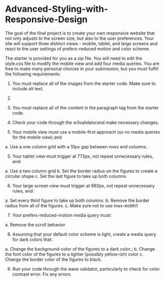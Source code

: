# Advanced-Styling-with-Responsive-Design

The goal of the final project is to create your own  responsive website that not only adjusts to the screen size, but also to the user preferences. Your site will support  three distinct views - mobile, tablet, and large screens and react to the user settings of prefers-reduced motion and color scheme. 

The starter  is provided for you 
as a zip file.  You will need to edit the style.css file to modify the mobile view and add four media queries. You are free to make many personal choices in your submission, but you must fulfill the following requirements:

1. You must replace all of the images from the starter code. Make sure to include alt text.
2. 
3. You must replace all of the content in the paragraph tag from the starter code. 

4. Check your code through the w3validatorand make necessary changes.

5. Your mobile view must use a mobile-first approach (so no media queries for the mobile view) and

  a. Use a one column grid with a 10px gap between rows and columns.

5. Your tablet  view must trigger at 772px, not repeat unnecessary rules,  and:

  a. Use  a  two column grid
  b. Set the border radius on the figures to create a circular shape
  c. Set the last figure  to take up both columns

6. Your large screen  view must trigger at 992px, not repeat unnecessary rules,  and:

  a. Set  every third figure  to take up both columns.
  b. Remove the border radius from all of the figures.
  c. Make sure not to use max-width!!

7. Your prefers-reduced-motion media query must:

  a. Remove the scroll behavior

8. Assuming that your default color scheme is light, create a media query for dark colors that: 

  a. Change the background-color of the figures to a dark color.;
  b. Change the font color of the figures  to a lighter (possibly yellow-ish) color
  c. Change the border color of the figures  to black.

9. Run your code through the wave validator, particularly to check for color contrast error.  Fix any errors.


